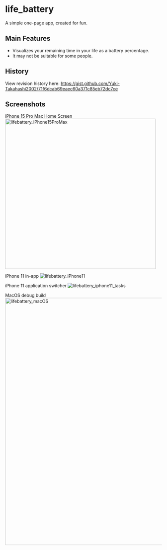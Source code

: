 # life_battery

A simple one-page app, created for fun.

## Main Features
- Visualizes your remaining time in your life as a battery percentage.
- It may not be suitable for some people.

## History
 View revision history here: https://gist.github.com/Yuki-Takahashi2002/71f6dcab69eaec60a371c85eb72dc7ce

## Screenshots
iPhone 15 Pro Max Home Screen
<img width="484" alt="lifebattery_iPhone15ProMax" src="https://github.com/Yuki-Takahashi2002/life_battery/assets/89919932/d7b0aa14-4080-4348-95eb-682cd35b62dc">

iPhone 11 in-app
![lifebattery_iPhone11](https://github.com/Yuki-Takahashi2002/life_battery/assets/89919932/c37d4038-758c-496b-8eff-1b168a1507bc)

iPhone 11 application switcher
![lifebattery_iphone11_tasks](https://github.com/Yuki-Takahashi2002/life_battery/assets/89919932/fc732098-0547-4065-bfbe-2485ad498af0)

MacOS debug build
<img width="796" alt="lifebattery_macOS" src="https://github.com/Yuki-Takahashi2002/life_battery/assets/89919932/2ccf31e1-eda3-4cac-9b4c-b2407150c7eb">

